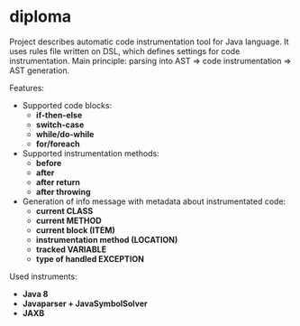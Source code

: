 # diploma
Project describes automatic code instrumentation tool for Java language. It uses rules file written on DSL, which defines settings for code instrumentation. Main principle: parsing into AST => code instrumentation => AST generation.

Features:
- Supported code blocks:
  - **if-then-else**
  - **switch-case**
  - **while/do-while**
  - **for/foreach**
- Supported instrumentation methods:
  - **before**
  - **after**
  - **after return**
  - **after throwing**
- Generation of info message with metadata about instrumentated code:
  - **current CLASS**
  - **current METHOD**
  - **current block (ITEM)**
  - **instrumentation method (LOCATION)**
  - **tracked VARIABLE**
  - **type of handled EXCEPTION**

Used instruments:
- **Java 8**
- **Javaparser + JavaSymbolSolver**
- **JAXB**
